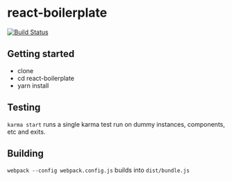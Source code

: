 # react-boilerplate

[![Build Status](https://travis-ci.org/flooose/react-boilerplate.svg?branch=master)](https://travis-ci.org/flooose/react-boilerplate)

## Getting started

- clone
- cd react-boilerplate
- yarn install

## Testing

`karma start` runs a single karma test run on dummy instances, components, etc and exits.

## Building

`webpack --config webpack.config.js` builds into `dist/bundle.js`
